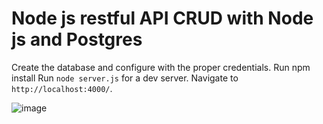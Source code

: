 # Node js  restful API CRUD with Node js and Postgres 
Create the database and configure with the proper credentials.
Run npm install
Run `node server.js` for a dev server. Navigate to `http://localhost:4000/`. 
            
![image](https://user-images.githubusercontent.com/40162506/163306807-842c43c5-f964-40b6-9000-078004202690.png)
